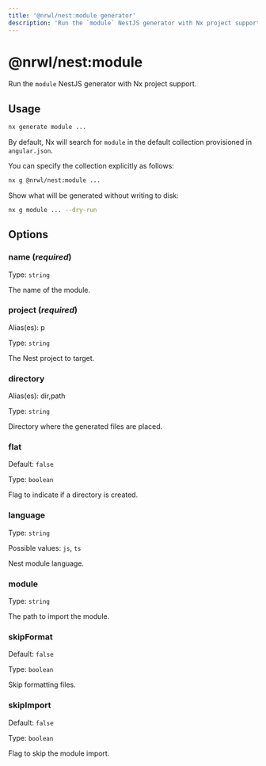 ```yaml
---
title: '@nrwl/nest:module generator'
description: 'Run the `module` NestJS generator with Nx project support.'
---
```


# @nrwl/nest:module

Run the `module` NestJS generator with Nx project support.

## Usage

```bash
nx generate module ...
```

By default, Nx will search for `module` in the default collection provisioned in `angular.json`.

You can specify the collection explicitly as follows:

```bash
nx g @nrwl/nest:module ...
```

Show what will be generated without writing to disk:

```bash
nx g module ... --dry-run
```

## Options

### name (_**required**_)

Type: `string`

The name of the module.

### project (_**required**_)

Alias(es): p

Type: `string`

The Nest project to target.

### directory

Alias(es): dir,path

Type: `string`

Directory where the generated files are placed.

### flat

Default: `false`

Type: `boolean`

Flag to indicate if a directory is created.

### language

Type: `string`

Possible values: `js`, `ts`

Nest module language.

### module

Type: `string`

The path to import the module.

### skipFormat

Default: `false`

Type: `boolean`

Skip formatting files.

### skipImport

Default: `false`

Type: `boolean`

Flag to skip the module import.
